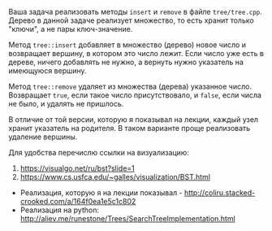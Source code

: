 Ваша задача реализовать методы `insert` и `remove` в файле `tree/tree.cpp`. Дерево в данной задаче реализует множество, то есть хранит только "ключи", а не пары ключ-значение.

Метод `tree::insert` добавляет в множество (дерево) новое число и возвращает вершину, в котором это число лежит. Если число уже есть в дереве, ничего добавлять не нужно, а вернуть нужно указатель на имеющуюся вершину.

Метод `tree::remove` удаляет из множества (дерева) указанное число. Возвращает `true`, если такое число присутствовало, и `false`, если числа не было, и удалять не пришлось.

В отличие от той версии, которую я показывал на лекции, каждый узел хранит указатель на родителя. В таком варианте проще реализовать удаление вершины.

Для удобства перечислю ссылки на визуализацию:

1. https://visualgo.net/ru/bst?slide=1
2. https://www.cs.usfca.edu/~galles/visualization/BST.html

* Реализация, которую я на лекции показывал - http://coliru.stacked-crooked.com/a/164f0ea1e5c1c802
* Реализация на python: http://aliev.me/runestone/Trees/SearchTreeImplementation.html
